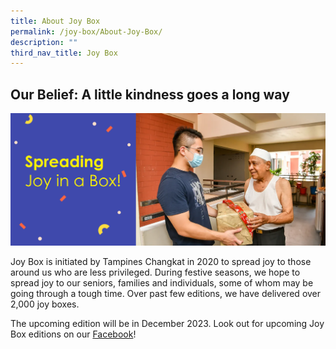 ```yaml
---
title: About Joy Box
permalink: /joy-box/About-Joy-Box/
description: ""
third_nav_title: Joy Box
---
```

## Our Belief: A little kindness goes a long way

![](/images/Joy%20Box/Joy%20Box%20Banner1.png)

Joy Box is initiated by Tampines Changkat in 2020 to spread joy to those around us who are less privileged. During festive seasons, we hope to spread joy to our seniors, families and individuals, some of whom may be going through a tough time. Over past few editions, we have delivered over 2,000 joy boxes.

The upcoming edition will be in December 2023. Look out for upcoming Joy Box editions on our [Facebook](https://www.facebook.com/tampines.changkat)!